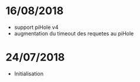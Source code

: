 # 16/08/2018

- support piHole v4
- augmentation du timeout des requetes au piHole

# 24/07/2018

- Initialisation

